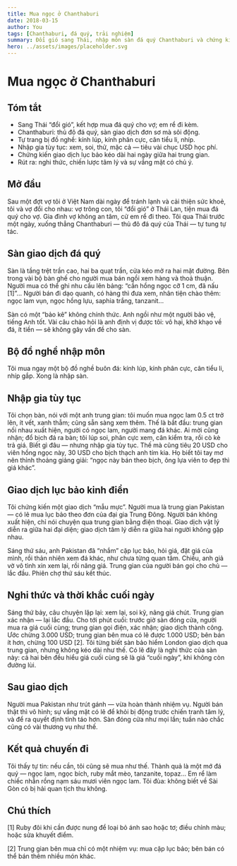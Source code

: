 ```yaml
---
title: Mua ngọc ở Chanthaburi
date: 2018-03-15
author: You
tags: [Chanthaburi, đá quý, trải nghiệm]
summary: Đổi gió sang Thái, nhập môn sàn đá quý Chanthaburi và chứng kiến một thương vụ lục bảo kinh điển.
hero: ../assets/images/placeholder.svg
---
```


# Mua ngọc ở Chanthaburi

## Tóm tắt

- Sang Thái “đổi gió”, kết hợp mua đá quý cho vợ; em rể đi kèm.
- Chanthaburi: thủ đô đá quý, sàn giao dịch đơn sơ mà sôi động.
- Tự trang bị đồ nghề: kính lúp, kính phân cực, cân tiểu li, nhíp.
- Nhập gia tùy tục: xem, soi, thử, mặc cả — tiêu vài chục USD học phí.
- Chứng kiến giao dịch lục bảo kéo dài hai ngày giữa hai trung gian.
- Rút ra: nghi thức, chiến lược tâm lý và sự vắng mặt có chủ ý.

## Mở đầu

Sau một đợt vợ tôi ở Việt Nam dài ngày để tránh lạnh và cải thiện sức khoẻ, tôi và vợ đổi cho nhau: vợ trông con, tôi “đổi gió” ở Thái Lan, tiện mua đá quý cho vợ. Gia đình vợ không an tâm, cử em rể đi theo. Tôi qua Thái trước một ngày, xuống thẳng Chanthaburi — thủ đô đá quý của Thái — tự tung tự tác.

## Sàn giao dịch đá quý

Sàn là tầng trệt trần cao, hai ba quạt trần, cửa kéo mở ra hai mặt đường. Bên trong vài bộ bàn ghế cho người mua bán ngồi xem hàng và thoả thuận. Người mua có thể ghi nhu cầu lên bảng: “cần hồng ngọc cỡ 1 cm, đã nấu [1]”… Người bán đi dạo quanh, có hàng thì đưa xem, nhân tiện chào thêm: ngọc lam vụn, ngọc hồng lựu, saphia trắng, tanzanit…

Sàn có một “bảo kê” không chính thức. Anh ngồi như một người bảo vệ, tiếng Anh tốt. Vài câu chào hỏi là anh định vị được tôi: vô hại, khờ khạo về đá, ít tiền — sẽ không gây vấn đề cho sàn.

## Bộ đồ nghề nhập môn

Tôi mua ngay một bộ đồ nghề buôn đá: kính lúp, kính phân cực, cân tiểu li, nhíp gắp. Xong là nhập sàn.

## Nhập gia tùy tục

Tôi chọn bàn, nói với một anh trung gian: tôi muốn mua ngọc lam 0.5 ct trở lên, ít vết, xanh thẫm; cũng sẵn sàng xem thêm. Thế là bắt đầu: trung gian nối nhau xuất hiện, người có ngọc lam, người mang đá khác. Ai mời cũng nhận; đổ bịch đá ra bàn; tôi lúp soi, phân cực xem, cân kiểm tra, rồi cò kè trả giá. Biết gì đâu — nhưng nhập gia tùy tục. Thế mà cũng tiêu 20 USD cho viên hồng ngọc này, 30 USD cho bịch thạch anh tím kia. Họ biết tôi tay mơ nên thỉnh thoảng giảng giải: “ngọc này bán theo bịch, ông lựa viên to đẹp thì giá khác”.

## Giao dịch lục bảo kinh điển

Tôi chứng kiến một giao dịch “mẫu mực”. Người mua là trung gian Pakistan — có lẽ mua lục bảo theo đơn của đại gia Trung Đông. Người bán không xuất hiện, chỉ nói chuyện qua trung gian bằng điện thoại. Giao dịch vật lý diễn ra giữa hai đại diện; giao dịch tâm lý diễn ra giữa hai người không gặp nhau.

Sáng thứ sáu, anh Pakistan đã “nhắm” cặp lục bảo, hỏi giá, đặt giá của mình, rồi thản nhiên xem đá khác, như chưa từng quan tâm. Chiều, anh giả vờ vô tình xin xem lại, rồi nâng giá. Trung gian của người bán gọi cho chủ — lắc đầu. Phiên chợ thứ sáu kết thúc.

## Nghi thức và thời khắc cuối ngày

Sáng thứ bảy, câu chuyện lặp lại: xem lại, soi kỹ, nâng giá chút. Trung gian xác nhận — lại lắc đầu. Cho tới phút cuối: trước giờ sàn đóng cửa, người mua ra giá cuối cùng; trung gian gọi điện, xác nhận; giao dịch thành công. Ước chừng 3.000 USD; trung gian bên mua có lẽ được 1.000 USD; bên bán ít hơn, chừng 100 USD [2]. Tôi từng biết sàn bảo hiểm London giao dịch qua trung gian, nhưng không kéo dài như thế. Có lẽ đây là nghi thức của sàn này: cả hai bên đều hiểu giá cuối cùng sẽ là giá “cuối ngày”, khi không còn đường lùi.

## Sau giao dịch

Người mua Pakistan như trút gánh — vừa hoàn thành nhiệm vụ. Người bán thật thì vô hình; sự vắng mặt có lẽ để khỏi bị động trước chiến tranh tâm lý, và để ra quyết định tỉnh táo hơn. Sàn đóng cửa như mọi lần; tuần nào chắc cũng có vài thương vụ như thế.

## Kết quả chuyến đi

Tôi thấy tự tin: nếu cần, tôi cũng sẽ mua như thế. Thành quả là một mớ đá quý — ngọc lam, ngọc bích, ruby mắt mèo, tanzanite, topaz… Em rể làm chiếc nhẫn rồng nạm sáu mươi viên ngọc lam. Tôi đùa: không biết về Sài Gòn có bị hải quan tịch thu không.

## Chú thích

[1] Ruby đôi khi cần được nung để loại bỏ ánh sao hoặc tơ; điều chỉnh màu; hoặc sửa khuyết điểm.

[2] Trung gian bên mua chỉ có một nhiệm vụ: mua cặp lục bảo; bên bán có thể bán thêm nhiều món khác.

